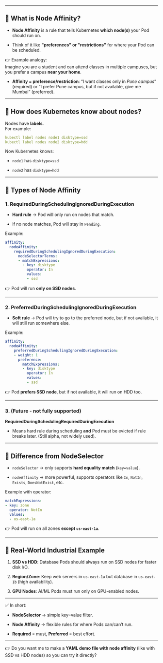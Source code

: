 
---

## 🔹 What is Node Affinity?

- **Node Affinity** is a rule that tells Kubernetes **which node(s)** your Pod should run on.
    
- Think of it like **"preferences" or "restrictions"** for where your Pod can be scheduled.
    

👉 Example analogy:  
Imagine you are a student and can attend classes in multiple campuses, but you prefer a campus **near your home**.

- **Affinity = preference/restriction**: “I want classes only in _Pune campus_” (required) or “I prefer Pune campus, but if not available, give me Mumbai” (preferred).
    

---

## 🔹 How does Kubernetes know about nodes?

Nodes have **labels**.  
For example:

```yaml
kubectl label nodes node1 disktype=ssd
kubectl label nodes node2 disktype=hdd
```

Now Kubernetes knows:

- `node1` has `disktype=ssd`
    
- `node2` has `disktype=hdd`
    

---

## 🔹 Types of Node Affinity

### 1. **RequiredDuringSchedulingIgnoredDuringExecution**

- **Hard rule** → Pod will only run on nodes that match.
    
- If no node matches, Pod will stay in `Pending`.
    

Example:

```yaml
affinity:
  nodeAffinity:
    requiredDuringSchedulingIgnoredDuringExecution:
      nodeSelectorTerms:
      - matchExpressions:
        - key: disktype
          operator: In
          values:
          - ssd
```

👉 Pod will run **only on SSD nodes**.

---

### 2. **PreferredDuringSchedulingIgnoredDuringExecution**

- **Soft rule** → Pod will try to go to the preferred node, but if not available, it will still run somewhere else.
    

Example:

```yaml
affinity:
  nodeAffinity:
    preferredDuringSchedulingIgnoredDuringExecution:
    - weight: 1
      preference:
        matchExpressions:
        - key: disktype
          operator: In
          values:
          - ssd
```

👉 Pod **prefers SSD node**, but if not available, it will run on HDD too.

---

### 3. (Future - not fully supported)

**RequiredDuringSchedulingRequiredDuringExecution**

- Means hard rule during scheduling **and** Pod must be evicted if rule breaks later. (Still alpha, not widely used).
    

---

## 🔹 Difference from NodeSelector

- `nodeSelector` → only supports **hard equality match** (`key=value`).
    
- `nodeAffinity` → more powerful, supports operators like `In`, `NotIn`, `Exists`, `DoesNotExist`, etc.
    

Example with operator:

```yaml
matchExpressions:
- key: zone
  operator: NotIn
  values:
  - us-east-1a
```

👉 Pod will run on all zones **except `us-east-1a`**.

---

## 🔹 Real-World Industrial Example

1. **SSD vs HDD**: Database Pods should always run on SSD nodes for faster disk I/O.
    
2. **Region/Zone**: Keep web servers in `us-east-1a` but database in `us-east-1b` (high availability).
    
3. **GPU Nodes**: AI/ML Pods must run only on GPU-enabled nodes.
    

---

✅ In short:

- **NodeSelector** → simple key=value filter.
    
- **Node Affinity** → flexible rules for where Pods can/can’t run.
    
- **Required** = must, **Preferred** = best effort.
    

---

👉 Do you want me to make a **YAML demo file with node affinity** (like with SSD vs HDD nodes) so you can try it directly?